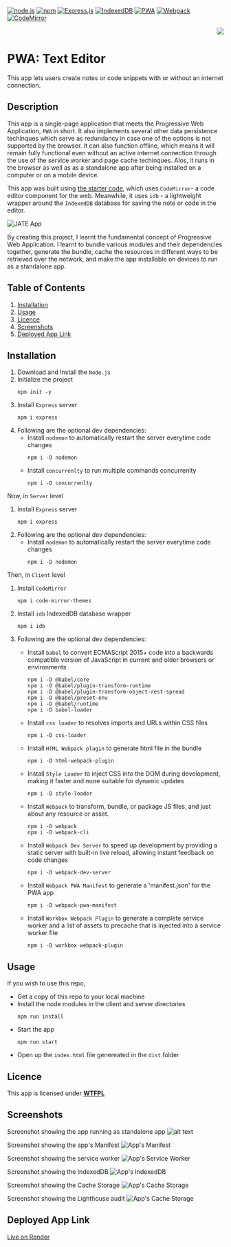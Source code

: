 [![node.js](https://img.shields.io/badge/Node.js-blue?style=for-the-badge&logo=Node.js&logoColor=white&labelColor=red)](https://nodejs.org/en) [![npm](https://img.shields.io/badge/npm-blue?style=for-the-badge&logo=npm&logoColor=white&labelColor=red)](https://www.npmjs.com/) [![Express.js](https://img.shields.io/badge/express-blue?style=for-the-badge&logo=express&logoColor=white&labelColor=red)](https://expressjs.com/) [![IndexedDB](https://img.shields.io/badge/idb-blue?style=for-the-badge&logo=idb&logoColor=white&labelColor=red)](https://www.npmjs.com/package/idb) [![PWA](https://img.shields.io/badge/pwa-blue?style=for-the-badge&logo=pwa&logoColor=white&labelColor=red)](https://web.dev/explore/progressive-web-apps) [![Webpack](https://img.shields.io/badge/webpack-blue?style=for-the-badge&logo=webpack&logoColor=white&labelColor=red)](https://webpack.js.org/) [![CodeMirror](https://img.shields.io/badge/codemirror-blue?style=for-the-badge&logo=codemirror&logoColor=white&labelColor=red)](https://codemirror.net/)

<div align="right"> 
<a href= "http://www.wtfpl.net/about/"><img src = "https://img.shields.io/badge/License-WTFPL-brightgreen.svg"></a>
</div>

# PWA: Text Editor

This app lets users create notes or code snippets with or without an internet connection.

## Description

This app is a single-page application that meets the Progressive Web Application, `PWA` in short. It also implements several other data persistence techinques which serve as redundancy in case one of the options is not supported by the browser. It can also function offline, which means it will remain fully functional even without an active internet connection through the use of the service worker and page cache techinques. Alos, it runs in the browser as well as as a standalone app after being installed on a computer or on a mobile device.

This app was built using [the starter code](https://github.com/coding-boot-camp/cautious-meme), which uses `CodeMirror`- a code editor component for the web. Meanwhile, it uses `idb` - a lightweight wrapper around the `IndexedDB` database for saving the note or code in the editor.

![JATE App](./assets/screenshots/index-page.png)

By creating this project, I learnt the fundamental concept of Progressive Web Application. I learnt to bundle various modules and their dependencies together, generate the bundle, cache the resources in different ways to be retrieved over the network, and make the app installable on devices to run as a standalone app.

## Table of Contents

1. [Installation](#installation)
1. [Usage](#usage)
1. [Licence](#licence)
1. [Screenshots](#screenshots)
1. [Deployed App Link](#dployed-app-link)

## Installation

1. Download and Install the `Node.js`
1. Initialize the project
   ```
   npm init -y
   ```
1. Install `Express` server
   ```
   npm i express
   ```
1. Following are the optional dev dependencies:
   - Install `nodemon` to automatically restart the server everytime code changes
     ```
     npm i -D nodemon
     ```
   - Install `concurrenlty` to run multiple commands concurrenlty
     ```
     npm i -D concurrenlty
     ```

Now, in `Server` level

1. Install `Express` server
   ```
   npm i express
   ```
1. Following are the optional dev dependencies:
   - Install `nodemon` to automatically restart the server everytime code changes
     ```
     npm i -D nodemon
     ```

Then, in `Client` level

1. Install `CodeMirror`
   ```
   npm i code-mirror-themes
   ```
1. Install `idb` IndexedDB database wrapper
   ```
   npm i idb
   ```
1. Following are the optional dev dependencies:

   - Install `babel` to convert ECMAScript 2015+ code into a backwards compatible version of JavaScript in current and older browsers or environments
     ```
     npm i -D @babel/core
     npm i -D @babel/plugin-transform-runtime
     npm i -D @babel/plugin-transform-object-rest-spread
     npm i -D @babel/preset-env
     npm i -D @babel/runtime
     npm i -D babel-loader
     ```
   - Install `css loader` to resolves imports and URLs within CSS files

     ```
     npm i -D css-loader
     ```

   - Install `HTML Webpack plugin` to generate html file in the bundle
     ```
     npm i -D html-webpack-plugin
     ```
   - Install `Style Loader` to inject CSS into the DOM during development, making it faster and more suitable for dynamic updates
     ```
     npm i -D style-loader
     ```
   - Install `Webpack` to transform, bundle, or package JS files, and just about any resource or asset.
     ```
     npm i -D webpack
     npm i -D webpack-cli
     ```
   - Install `Webpack Dev Server` to speed up development by providing a static server with built-in live reload, allowing instant feedback on code changes
     ```
     npm i -D webpack-dev-server
     ```
   - Install `Webpack PWA Manifest` to generate a 'manifest.json' for the PWA app
     ```
     npm i -D webpack-pwa-manifest
     ```
   - Install `Workbox Webpack Plugin` to generate a complete service worker and a list of assets to precache that is injected into a service worker file
     ```
     npm i -D workbox-webpack-plugin
     ```

## Usage

If you wish to use this repo,

- Get a copy of this repo to your local machine
- Install the node modules in the client and server directories
  ```
  npm run install
  ```
- Start the app
  ```
  npm run start
  ```
- Open up the `index.html` file genereated in the `dist` folder

## Licence

This app is licensed under [**WTFPL**](http://www.wtfpl.net/about/)

## Screenshots

Screenshot showing the app running as standalone app
![alt text](./assets/screenshots/app.png)

Screenshot showing the app's Manifest
![App's Manifest](./assets/screenshots/manifest.png)

Screenshot showing the service worker
![App's Service Worker](./assets/screenshots/sw.png)

Screenshot showing the IndexedDB
![App's IndexedDB](./assets/screenshots/db.png)

Screenshot showing the Cache Storage
![App's Cache Storage](./assets/screenshots/cache.png)

Screenshot showing the Lighthouse audit
![App's Cache Storage](./assets/screenshots/audit.png)

## Deployed App Link

[Live on Render](https://pwa-text-editor-arc0.onrender.com/)
